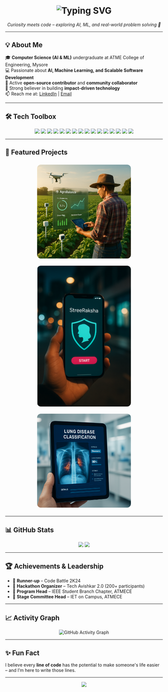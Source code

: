 <!-- Animated Header -->
<h1 align="center">
  <img src="https://readme-typing-svg.herokuapp.com?font=Fira+Code&pause=1000&color=ff6ec4&center=true&vCenter=true&width=435&lines=Hi+I'm+Amruta+Salagare!+👋;AI+%26+ML+Engineer+in+the+Making;Open-Source+Contributor;Always+Learning+%26+Building" alt="Typing SVG" />
</h1>

<p align="center">
  <em>Curiosity meets code – exploring AI, ML, and real-world problem solving 🚀</em>
</p>

---

## 💡 About Me  

🎓 **Computer Science (AI & ML)** undergraduate at ATME College of Engineering, Mysore  
💻 Passionate about **AI, Machine Learning, and Scalable Software Development**  
🤝 Active **open-source contributor** and **community collaborator**  
🎯 Strong believer in building **impact-driven technology**  
📫 Reach me at: [LinkedIn](https://www.linkedin.com/in/amruta-salagare-3a171325b/) | [Email](mailto:amrutasalagare2609@gmail.com)  

--- 

## 🛠 Tech Toolbox  

<p align="center">
  <a href="#"><img src="https://img.shields.io/badge/Python-3776AB?style=for-the-badge&logo=python&logoColor=white&logoSize=50" height="45" /></a>
  <a href="#"><img src="https://img.shields.io/badge/Java-007396?style=for-the-badge&logo=java&logoColor=white&logoSize=50" height="45" /></a>
  <a href="#"><img src="https://img.shields.io/badge/C-A8B9CC?style=for-the-badge&logo=c&logoColor=black&logoSize=50" height="45" /></a>
  <a href="#"><img src="https://img.shields.io/badge/JavaScript-F7DF1E?style=for-the-badge&logo=javascript&logoColor=black&logoSize=40" height="45" /></a>
  <a href="#"><img src="https://img.shields.io/badge/HTML5-E34F26?style=for-the-badge&logo=html5&logoColor=white&logoSize=50" height="45" /></a>
  <a href="#"><img src="https://img.shields.io/badge/CSS3-1572B6?style=for-the-badge&logo=css3&logoColor=white&logoSize=50" height="45" /></a>
  <a href="#"><img src="https://img.shields.io/badge/React-61DAFB?style=for-the-badge&logo=react&logoColor=black&logoSize=50" height="45" /></a>
  <a href="#"><img src="https://img.shields.io/badge/Node.js-339933?style=for-the-badge&logo=node.js&logoColor=white&logoSize=50" height="45" /></a>
  <a href="#"><img src="https://img.shields.io/badge/Express.js-000000?style=for-the-badge&logo=express&logoColor=white&logoSize=50" height="45" /></a>
  <a href="#"><img src="https://img.shields.io/badge/Django-092E20?style=for-the-badge&logo=django&logoColor=white&logoSize=50" height="45" /></a>
  <a href="#"><img src="https://img.shields.io/badge/Flask-000000?style=for-the-badge&logo=flask&logoColor=white&logoSize=50" height="45" /></a>
  <a href="#"><img src="https://img.shields.io/badge/MySQL-4479A1?style=for-the-badge&logo=mysql&logoColor=white&logoSize=50" height="45" /></a>
  <a href="#"><img src="https://img.shields.io/badge/MongoDB-47A248?style=for-the-badge&logo=mongodb&logoColor=white&logoSize=50" height="45" /></a>
  <a href="#"><img src="https://img.shields.io/badge/TensorFlow-FF6F00?style=for-the-badge&logo=tensorflow&logoColor=white&logoSize=50" height="45" /></a>
  <a href="#"><img src="https://img.shields.io/badge/OpenCV-5C3EE8?style=for-the-badge&logo=opencv&logoColor=white&logoSize=50" height="45" /></a>
  <a href="#"><img src="https://img.shields.io/badge/Streamlit-FF4B4B?style=for-the-badge&logo=streamlit&logoColor=white&logoSize=50" height="45" /></a>
</p>

---

## 🌟 Featured Projects  

<p align="center">
  <a href="https://github.com/AmrutaSalagare/agrobalance" target="_blank">
    <img src="assets/Agrobalance.png" alt="AgroBalance – Smart Farming" width="300" style="margin: 10px; border-radius: 12px;">
  </a>
  <a href="https://github.com/AmrutaSalagare/streeraksha" target="_blank">
    <img src="assets/streeraksha.png" alt="StreeRaksha – Women's Safety App" width="300" style="margin: 10px; border-radius: 12px;">
  </a>
  <a href="https://github.com/AmrutaSalagare/lung-disease-classifier" target="_blank">
    <img src="assets/lung.png" alt="Lung Disease Classifier – AI Project" width="300" style="margin: 10px; border-radius: 12px;">
  </a>
</p>



---

## 📊 GitHub Stats  

<p align="center">
  <img src="https://github-readme-stats.vercel.app/api?username=AmrutaSalagare&show_icons=true&theme=radical" height="150" />
  <img src="https://github-readme-streak-stats.herokuapp.com/?user=AmrutaSalagare&theme=radical" height="150" />
</p>

---

## 🏆 Achievements & Leadership  

- 🏅 **Runner-up** – Code Battle 2K24  
- 🎤 **Hackathon Organizer** – Tech Avishkar 2.0 (200+ participants)  
- 📌 **Program Head** – IEEE Student Branch Chapter, ATMECE  
- 🎯 **Stage Committee Head** – IET on Campus, ATMECE  

---

## 📈 Activity Graph  

<p align="center">
  <img src="https://github-readme-activity-graph.vercel.app/graph?username=AmrutaSalagare&bg_color=1a1b27&color=ff6ec4&line=7873f5&point=ffffff&area=true&hide_border=true" alt="GitHub Activity Graph" />
</p>

---

## ✨ Fun Fact  

I believe every **line of code** has the potential to make someone's life easier – and I’m here to write those lines.  

---

<p align="center">
  <img src="https://capsule-render.vercel.app/api?type=waving&color=0:7873f5,100:ff6ec4&height=120&section=footer"/>
</p>
